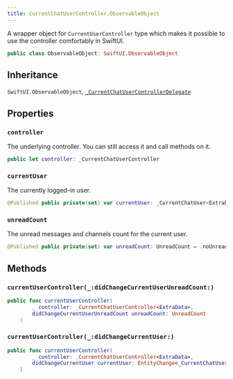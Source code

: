 ```yaml
---
title: CurrentChatUserController.ObservableObject
---
```


A wrapper object for `CurrentUserController` type which makes it possible to use the controller comfortably in SwiftUI.

``` swift
public class ObservableObject: SwiftUI.ObservableObject 
```

## Inheritance

`SwiftUI.ObservableObject`, [`_CurrentChatUserControllerDelegate`](current-chat-user-controller-delegate)

## Properties

### `controller`

The underlying controller. You can still access it and call methods on it.

``` swift
public let controller: _CurrentChatUserController
```

### `currentUser`

The currently logged-in user.

``` swift
@Published public private(set) var currentUser: _CurrentChatUser<ExtraData>?
```

### `unreadCount`

The unread messages and channels count for the current user.

``` swift
@Published public private(set) var unreadCount: UnreadCount = .noUnread
```

## Methods

### `currentUserController(_:didChangeCurrentUserUnreadCount:)`

``` swift
public func currentUserController(
        _ controller: _CurrentChatUserController<ExtraData>,
        didChangeCurrentUserUnreadCount unreadCount: UnreadCount
    ) 
```

### `currentUserController(_:didChangeCurrentUser:)`

``` swift
public func currentUserController(
        _ controller: _CurrentChatUserController<ExtraData>,
        didChangeCurrentUser currentUser: EntityChange<_CurrentChatUser<ExtraData>>
    ) 
```

